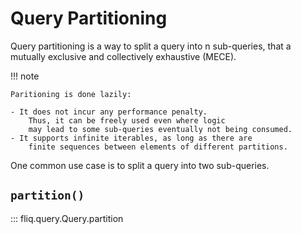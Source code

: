 # Query Partitioning

Query partitioning is a way to split a query into n sub-queries, 
that a mutually exclusive and collectively exhaustive (MECE).

!!! note

    Paritioning is done lazily: 

    - It does not incur any performance penalty.
        Thus, it can be freely used even where logic 
        may lead to some sub-queries eventually not being consumed.
    - It supports infinite iterables, as long as there are 
        finite sequences between elements of different partitions.

One common use case is to split a query into two sub-queries.

## `partition()`
::: fliq.query.Query.partition